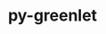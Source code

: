 ---
title: "py-greenlet"
layout: cache
categories: [package, develop]
meta: {"compilers": ["apple-clang@16.0.0", "gcc@10.5.0", "gcc@11.1.0", "gcc@11.4.0", "gcc@13.3.0", "gcc@7.5.0", "intel-oneapi-compilers@2025.1.0"], "num_specs": 143, "num_specs_by_stack": {"data-vis-sdk": 18, "developer-tools-aarch64-linux-gnu": 18, "developer-tools-darwin": 16, "developer-tools-x86_64_v3-linux-gnu": 18, "e4s-neoverse-v2": 18, "e4s-oneapi": 20, "radiuss": 18, "root": 143}, "oss": ["centos7", "rhel8", "sequoia", "ubuntu18.04", "ubuntu20.04", "ubuntu22.04"], "platforms": ["darwin", "linux"], "stacks": ["data-vis-sdk", "developer-tools-aarch64-linux-gnu", "developer-tools-darwin", "developer-tools-x86_64_v3-linux-gnu", "e4s-neoverse-v2", "e4s-oneapi", "radiuss", "root"], "targets": ["aarch64", "neoverse_v2", "x86_64_v3"], "versions": ["3.0.3", "3.1.1"]}
spec_details: [{"compiler": "gcc@13.3.0", "hash": "25mlir7cgmo3kiuzw7bbriokrllk3fds", "os": "rhel8", "platform": "linux", "size": "-", "stacks": ["developer-tools-aarch64-linux-gnu", "root"], "target": "aarch64", "variants": ["build_system=python_pip"], "versions": ["3.1.1"]}, {"compiler": "intel-oneapi-compilers@2025.1.0", "hash": "2ghk5ofhh32c7nfhjkzyanii7pwmb2cb", "os": "ubuntu22.04", "platform": "linux", "size": "-", "stacks": ["e4s-oneapi", "root"], "target": "x86_64_v3", "variants": ["build_system=python_pip"], "versions": ["3.1.1"]}, {"compiler": "gcc@11.4.0", "hash": "2j6d247rcv2yjfyocgfvurnlffqck673", "os": "ubuntu22.04", "platform": "linux", "size": "-", "stacks": ["e4s-neoverse-v2", "root"], "target": "neoverse_v2", "variants": ["build_system=python_pip"], "versions": ["3.1.1"]}, {"compiler": "gcc@11.4.0", "hash": "2nd7wqpc2zcnocq6vgncqrk5am7rs5lp", "os": "ubuntu22.04", "platform": "linux", "size": "-", "stacks": ["root"], "target": "x86_64_v3", "variants": ["build_system=python_pip"], "versions": ["3.1.1"]}, {"compiler": "gcc@13.3.0", "hash": "2qhglmv4cxchqvpp42ilpzyduenel353", "os": "rhel8", "platform": "linux", "size": "-", "stacks": ["developer-tools-aarch64-linux-gnu", "root"], "target": "aarch64", "variants": ["build_system=python_pip"], "versions": ["3.1.1"]}, {"compiler": "gcc@7.5.0", "hash": "2tvy5yhbu2k2fg7bzlztmcfbs2kpa6zb", "os": "ubuntu18.04", "platform": "linux", "size": "-", "stacks": ["radiuss", "root"], "target": "x86_64_v3", "variants": ["build_system=python_pip"], "versions": ["3.0.3"]}, {"compiler": "intel-oneapi-compilers@2025.1.0", "hash": "37o5bkf5ncnp5pix73mtbfvbhh2uiuh7", "os": "ubuntu22.04", "platform": "linux", "size": "-", "stacks": ["e4s-oneapi", "root"], "target": "x86_64_v3", "variants": ["build_system=python_pip"], "versions": ["3.1.1"]}, {"compiler": "intel-oneapi-compilers@2025.1.0", "hash": "3jctiktjppbyoqal3ges6yogvhik3h5x", "os": "ubuntu22.04", "platform": "linux", "size": "-", "stacks": ["e4s-oneapi", "root"], "target": "x86_64_v3", "variants": ["build_system=python_pip"], "versions": ["3.1.1"]}, {"compiler": "gcc@10.5.0", "hash": "3pachctij3daspqkg4ugjoe6ytrkbyxa", "os": "centos7", "platform": "linux", "size": "-", "stacks": ["developer-tools-x86_64_v3-linux-gnu", "root"], "target": "x86_64_v3", "variants": ["build_system=python_pip"], "versions": ["3.1.1"]}, {"compiler": "intel-oneapi-compilers@2025.1.0", "hash": "3ttag66oanartysichxbepbqcxzkzzkz", "os": "ubuntu22.04", "platform": "linux", "size": "-", "stacks": ["e4s-oneapi", "root"], "target": "x86_64_v3", "variants": ["build_system=python_pip"], "versions": ["3.1.1"]}, {"compiler": "gcc@7.5.0", "hash": "3v3zxqaoqsy7bkyc52z6vk7vj5evcjat", "os": "ubuntu18.04", "platform": "linux", "size": "-", "stacks": ["radiuss", "root"], "target": "x86_64_v3", "variants": ["build_system=python_pip"], "versions": ["3.0.3"]}, {"compiler": "gcc@10.5.0", "hash": "3vhcwohlhas7c3onvomhysmzevqhly5b", "os": "centos7", "platform": "linux", "size": "-", "stacks": ["developer-tools-x86_64_v3-linux-gnu", "root"], "target": "x86_64_v3", "variants": ["build_system=python_pip"], "versions": ["3.1.1"]}, {"compiler": "gcc@11.4.0", "hash": "3vtnmyawtysz2p6a47jtel7azhlkhomf", "os": "ubuntu22.04", "platform": "linux", "size": "-", "stacks": ["e4s-neoverse-v2", "root"], "target": "neoverse_v2", "variants": ["build_system=python_pip"], "versions": ["3.1.1"]}, {"compiler": "apple-clang@16.0.0", "hash": "3x5rr4hvmadu3xxhhxdkdtyx64qzm3ov", "os": "sequoia", "platform": "darwin", "size": "-", "stacks": ["developer-tools-darwin", "root"], "target": "aarch64", "variants": ["build_system=python_pip"], "versions": ["3.1.1"]}, {"compiler": "gcc@13.3.0", "hash": "43egrybtf3cfzjyuhyyh7cuxp2p6gqfx", "os": "rhel8", "platform": "linux", "size": "-", "stacks": ["developer-tools-aarch64-linux-gnu", "root"], "target": "aarch64", "variants": ["build_system=python_pip"], "versions": ["3.1.1"]}, {"compiler": "gcc@11.1.0", "hash": "4cxtpbyvjucxunm7mimlil77bqqvfugj", "os": "ubuntu20.04", "platform": "linux", "size": "-", "stacks": ["data-vis-sdk", "root"], "target": "x86_64_v3", "variants": ["build_system=python_pip"], "versions": ["3.1.1"]}, {"compiler": "gcc@10.5.0", "hash": "4jm2qxjinhy7hs6sguhycnnxwervefs3", "os": "centos7", "platform": "linux", "size": "-", "stacks": ["developer-tools-x86_64_v3-linux-gnu", "root"], "target": "x86_64_v3", "variants": ["build_system=python_pip"], "versions": ["3.1.1"]}, {"compiler": "gcc@11.4.0", "hash": "4mjtju4qffquzn3ww5frdg7p55uqg3au", "os": "ubuntu22.04", "platform": "linux", "size": "-", "stacks": ["root"], "target": "x86_64_v3", "variants": ["build_system=python_pip"], "versions": ["3.1.1"]}, {"compiler": "gcc@11.1.0", "hash": "4rs6ss25jouth4ktwk66poigvaae2lx2", "os": "ubuntu20.04", "platform": "linux", "size": "-", "stacks": ["data-vis-sdk", "root"], "target": "x86_64_v3", "variants": ["build_system=python_pip"], "versions": ["3.1.1"]}, {"compiler": "intel-oneapi-compilers@2025.1.0", "hash": "4wg5wmoaxfsmrf77t4kq6c3izsarha7j", "os": "ubuntu22.04", "platform": "linux", "size": "-", "stacks": ["e4s-oneapi", "root"], "target": "x86_64_v3", "variants": ["build_system=python_pip"], "versions": ["3.1.1"]}, {"compiler": "gcc@11.4.0", "hash": "52lekhe2f675mympior3dzgimkl3xmva", "os": "ubuntu22.04", "platform": "linux", "size": "-", "stacks": ["root"], "target": "x86_64_v3", "variants": ["build_system=python_pip"], "versions": ["3.1.1"]}, {"compiler": "apple-clang@16.0.0", "hash": "5btimfzmfuavytrpkuyhx4of7wjvpknv", "os": "sequoia", "platform": "darwin", "size": "-", "stacks": ["developer-tools-darwin", "root"], "target": "aarch64", "variants": ["build_system=python_pip"], "versions": ["3.1.1"]}, {"compiler": "gcc@11.1.0", "hash": "5fdebzc2wo4smgncdmjesa27vaeerqly", "os": "ubuntu20.04", "platform": "linux", "size": "-", "stacks": ["data-vis-sdk", "root"], "target": "x86_64_v3", "variants": ["build_system=python_pip"], "versions": ["3.1.1"]}, {"compiler": "gcc@7.5.0", "hash": "5fw5hx5gimckokawato7welwhq6yrve3", "os": "ubuntu18.04", "platform": "linux", "size": "-", "stacks": ["radiuss", "root"], "target": "x86_64_v3", "variants": ["build_system=python_pip"], "versions": ["3.0.3"]}, {"compiler": "gcc@11.1.0", "hash": "5hqxtgbsaaefvd5e2po6upxhxiqtmlxm", "os": "ubuntu20.04", "platform": "linux", "size": "-", "stacks": ["data-vis-sdk", "root"], "target": "x86_64_v3", "variants": ["build_system=python_pip"], "versions": ["3.1.1"]}, {"compiler": "intel-oneapi-compilers@2025.1.0", "hash": "5n3t5ksmnyszj7lyleqcvhswrp7wv5sv", "os": "ubuntu22.04", "platform": "linux", "size": "-", "stacks": ["e4s-oneapi", "root"], "target": "x86_64_v3", "variants": ["build_system=python_pip"], "versions": ["3.1.1"]}, {"compiler": "intel-oneapi-compilers@2025.1.0", "hash": "62dveajgaodfn36sgb6zxvay3lei6zwo", "os": "ubuntu22.04", "platform": "linux", "size": "-", "stacks": ["e4s-oneapi", "root"], "target": "x86_64_v3", "variants": ["build_system=python_pip"], "versions": ["3.1.1"]}, {"compiler": "gcc@11.1.0", "hash": "67qf5ebnxiqyvy3vyz62havfajypvcns", "os": "ubuntu20.04", "platform": "linux", "size": "-", "stacks": ["data-vis-sdk", "root"], "target": "x86_64_v3", "variants": ["build_system=python_pip"], "versions": ["3.1.1"]}, {"compiler": "gcc@11.4.0", "hash": "6gyqrjyvoxcwgbggb32x77axbo2au4l5", "os": "ubuntu22.04", "platform": "linux", "size": "-", "stacks": ["root"], "target": "x86_64_v3", "variants": ["build_system=python_pip"], "versions": ["3.1.1"]}, {"compiler": "gcc@13.3.0", "hash": "6rm5zkpzcnqke67rw6bmlofeq4fbfqve", "os": "rhel8", "platform": "linux", "size": "-", "stacks": ["developer-tools-aarch64-linux-gnu", "root"], "target": "aarch64", "variants": ["build_system=python_pip"], "versions": ["3.1.1"]}, {"compiler": "gcc@7.5.0", "hash": "76og4lfgvfc6hs6dwdkny2hidg3zkn3s", "os": "ubuntu18.04", "platform": "linux", "size": "-", "stacks": ["radiuss", "root"], "target": "x86_64_v3", "variants": ["build_system=python_pip"], "versions": ["3.0.3"]}, {"compiler": "gcc@10.5.0", "hash": "7dqrlkppq6x64li7m3wzf375qvbs6q7i", "os": "centos7", "platform": "linux", "size": "-", "stacks": ["developer-tools-x86_64_v3-linux-gnu", "root"], "target": "x86_64_v3", "variants": ["build_system=python_pip"], "versions": ["3.1.1"]}, {"compiler": "intel-oneapi-compilers@2025.1.0", "hash": "aaflpdgu2w2simtm4pauuoizrnvktnfv", "os": "ubuntu22.04", "platform": "linux", "size": "-", "stacks": ["e4s-oneapi", "root"], "target": "x86_64_v3", "variants": ["build_system=python_pip"], "versions": ["3.1.1"]}, {"compiler": "gcc@11.1.0", "hash": "af3tpjnipukwhzzeupmxxa7osjbt7ukm", "os": "ubuntu20.04", "platform": "linux", "size": "-", "stacks": ["data-vis-sdk", "root"], "target": "x86_64_v3", "variants": ["build_system=python_pip"], "versions": ["3.1.1"]}, {"compiler": "intel-oneapi-compilers@2025.1.0", "hash": "ah6xpviv6y7dl3pycijyzrv434bauyos", "os": "ubuntu22.04", "platform": "linux", "size": "-", "stacks": ["e4s-oneapi", "root"], "target": "x86_64_v3", "variants": ["build_system=python_pip"], "versions": ["3.1.1"]}, {"compiler": "gcc@11.4.0", "hash": "ar3jiywwcfaajqpn25l2xkiuhh5nukwz", "os": "ubuntu22.04", "platform": "linux", "size": "-", "stacks": ["root"], "target": "x86_64_v3", "variants": ["build_system=python_pip"], "versions": ["3.1.1"]}, {"compiler": "gcc@10.5.0", "hash": "auk7ifj3rzt5qssc4ue3mnqz7tgkdi3q", "os": "centos7", "platform": "linux", "size": "-", "stacks": ["developer-tools-x86_64_v3-linux-gnu", "root"], "target": "x86_64_v3", "variants": ["build_system=python_pip"], "versions": ["3.1.1"]}, {"compiler": "gcc@11.1.0", "hash": "aur6pxiohkhnztieyhqfbbftufxy7hdc", "os": "ubuntu20.04", "platform": "linux", "size": "-", "stacks": ["data-vis-sdk", "root"], "target": "x86_64_v3", "variants": ["build_system=python_pip"], "versions": ["3.1.1"]}, {"compiler": "gcc@11.1.0", "hash": "bau44uwb4nq7u6itplwgahyvvunxrpnj", "os": "ubuntu20.04", "platform": "linux", "size": "-", "stacks": ["data-vis-sdk", "root"], "target": "x86_64_v3", "variants": ["build_system=python_pip"], "versions": ["3.1.1"]}, {"compiler": "intel-oneapi-compilers@2025.1.0", "hash": "biunyjgykm5435agikht7uybdvl2yklr", "os": "ubuntu22.04", "platform": "linux", "size": "-", "stacks": ["e4s-oneapi", "root"], "target": "x86_64_v3", "variants": ["build_system=python_pip"], "versions": ["3.1.1"]}, {"compiler": "apple-clang@16.0.0", "hash": "bxlxiq4uvmm3c2v4kzw6umjdyzh7rkso", "os": "sequoia", "platform": "darwin", "size": "-", "stacks": ["developer-tools-darwin", "root"], "target": "aarch64", "variants": ["build_system=python_pip"], "versions": ["3.1.1"]}, {"compiler": "gcc@10.5.0", "hash": "bzeoqiu3rlqxua5buzsr635bzslucuhu", "os": "centos7", "platform": "linux", "size": "-", "stacks": ["developer-tools-x86_64_v3-linux-gnu", "root"], "target": "x86_64_v3", "variants": ["build_system=python_pip"], "versions": ["3.1.1"]}, {"compiler": "gcc@11.4.0", "hash": "ccu4smt3wo2egjrueqpaotdsjc2cjabs", "os": "ubuntu22.04", "platform": "linux", "size": "-", "stacks": ["root"], "target": "x86_64_v3", "variants": ["build_system=python_pip"], "versions": ["3.1.1"]}, {"compiler": "gcc@7.5.0", "hash": "coc4x6nry2esu4htixs5rfzkxkmafpe5", "os": "ubuntu18.04", "platform": "linux", "size": "-", "stacks": ["radiuss", "root"], "target": "x86_64_v3", "variants": ["build_system=python_pip"], "versions": ["3.0.3"]}, {"compiler": "gcc@11.4.0", "hash": "cti6xvhivuukfichvkp7wvnhahzxqxbg", "os": "ubuntu22.04", "platform": "linux", "size": "-", "stacks": ["root"], "target": "x86_64_v3", "variants": ["build_system=python_pip"], "versions": ["3.1.1"]}, {"compiler": "gcc@13.3.0", "hash": "cvlbrahxx7uie7dhlqie3mghiyfefryb", "os": "rhel8", "platform": "linux", "size": "-", "stacks": ["developer-tools-aarch64-linux-gnu", "root"], "target": "aarch64", "variants": ["build_system=python_pip"], "versions": ["3.1.1"]}, {"compiler": "gcc@7.5.0", "hash": "cwplm5p5x5hox322en4yo5vdzxcpih4k", "os": "ubuntu18.04", "platform": "linux", "size": "-", "stacks": ["radiuss", "root"], "target": "x86_64_v3", "variants": ["build_system=python_pip"], "versions": ["3.0.3"]}, {"compiler": "gcc@10.5.0", "hash": "dmimsofkdbhdzbco2gnkagbazib3y6mx", "os": "centos7", "platform": "linux", "size": "-", "stacks": ["developer-tools-x86_64_v3-linux-gnu", "root"], "target": "x86_64_v3", "variants": ["build_system=python_pip"], "versions": ["3.1.1"]}, {"compiler": "gcc@7.5.0", "hash": "duwyyd4gvs3y5qntpfji5gjbgmqt3v7h", "os": "ubuntu18.04", "platform": "linux", "size": "-", "stacks": ["radiuss", "root"], "target": "x86_64_v3", "variants": ["build_system=python_pip"], "versions": ["3.0.3"]}, {"compiler": "gcc@10.5.0", "hash": "dwjbzkwdhuigpd6gkgtqsumetrigkqjf", "os": "centos7", "platform": "linux", "size": "-", "stacks": ["developer-tools-x86_64_v3-linux-gnu", "root"], "target": "x86_64_v3", "variants": ["build_system=python_pip"], "versions": ["3.1.1"]}, {"compiler": "gcc@13.3.0", "hash": "dxwt3mae2svncdeo25t2vtp4h5z43qnq", "os": "rhel8", "platform": "linux", "size": "-", "stacks": ["developer-tools-aarch64-linux-gnu", "root"], "target": "aarch64", "variants": ["build_system=python_pip"], "versions": ["3.1.1"]}, {"compiler": "gcc@11.4.0", "hash": "e4qijvhk6bxrvcyyfeequ4laz7xyimw3", "os": "ubuntu22.04", "platform": "linux", "size": "-", "stacks": ["root"], "target": "x86_64_v3", "variants": ["build_system=python_pip"], "versions": ["3.1.1"]}, {"compiler": "gcc@11.4.0", "hash": "ebi6bfkgypyhvmlaquwxcg2uypxw6ahv", "os": "ubuntu22.04", "platform": "linux", "size": "-", "stacks": ["e4s-neoverse-v2", "root"], "target": "neoverse_v2", "variants": ["build_system=python_pip"], "versions": ["3.1.1"]}, {"compiler": "gcc@11.4.0", "hash": "ehxwrkgiphaqhimjrfeutvszc325jkaz", "os": "ubuntu22.04", "platform": "linux", "size": "-", "stacks": ["e4s-neoverse-v2", "root"], "target": "neoverse_v2", "variants": ["build_system=python_pip"], "versions": ["3.1.1"]}, {"compiler": "intel-oneapi-compilers@2025.1.0", "hash": "ejnux7eyfea3qxkhzm4j2q74qkdjjl7z", "os": "ubuntu22.04", "platform": "linux", "size": "-", "stacks": ["e4s-oneapi", "root"], "target": "x86_64_v3", "variants": ["build_system=python_pip"], "versions": ["3.1.1"]}, {"compiler": "gcc@7.5.0", "hash": "elkr7m2l4p5wmjbjrkwkxwwm5zmng6pl", "os": "ubuntu18.04", "platform": "linux", "size": "-", "stacks": ["radiuss", "root"], "target": "x86_64_v3", "variants": ["build_system=python_pip"], "versions": ["3.0.3"]}, {"compiler": "gcc@11.4.0", "hash": "erd5ly3bmiubcembatb5jsmghic6662t", "os": "ubuntu22.04", "platform": "linux", "size": "-", "stacks": ["e4s-neoverse-v2", "root"], "target": "neoverse_v2", "variants": ["build_system=python_pip"], "versions": ["3.1.1"]}, {"compiler": "apple-clang@16.0.0", "hash": "f3gwwzwi4sklqe5dxq533uhzmsqdchhg", "os": "sequoia", "platform": "darwin", "size": "-", "stacks": ["developer-tools-darwin", "root"], "target": "aarch64", "variants": ["build_system=python_pip"], "versions": ["3.1.1"]}, {"compiler": "gcc@7.5.0", "hash": "f3m4zvmil64pef763cmhc3yv2mblcxfh", "os": "ubuntu18.04", "platform": "linux", "size": "-", "stacks": ["radiuss", "root"], "target": "x86_64_v3", "variants": ["build_system=python_pip"], "versions": ["3.0.3"]}, {"compiler": "intel-oneapi-compilers@2025.1.0", "hash": "fayuwfyhi2oiuqk6n457nv7mjr7kzchw", "os": "ubuntu22.04", "platform": "linux", "size": "-", "stacks": ["e4s-oneapi", "root"], "target": "x86_64_v3", "variants": ["build_system=python_pip"], "versions": ["3.1.1"]}, {"compiler": "gcc@11.4.0", "hash": "fgymbs55bx3447fcj3rdmkpxj43g2wjs", "os": "ubuntu22.04", "platform": "linux", "size": "-", "stacks": ["root"], "target": "x86_64_v3", "variants": ["build_system=python_pip"], "versions": ["3.1.1"]}, {"compiler": "gcc@11.4.0", "hash": "flbxjyxfgqhghlozd4fqufirv6przyyi", "os": "ubuntu22.04", "platform": "linux", "size": "-", "stacks": ["e4s-neoverse-v2", "root"], "target": "neoverse_v2", "variants": ["build_system=python_pip"], "versions": ["3.1.1"]}, {"compiler": "gcc@11.4.0", "hash": "flisy2a7irtsbilbhq54fr7rdypfzwnw", "os": "ubuntu22.04", "platform": "linux", "size": "-", "stacks": ["e4s-neoverse-v2", "root"], "target": "neoverse_v2", "variants": ["build_system=python_pip"], "versions": ["3.1.1"]}, {"compiler": "apple-clang@16.0.0", "hash": "fthkkgifnzmvqmcljfbt24kmvds7tyvq", "os": "sequoia", "platform": "darwin", "size": "-", "stacks": ["developer-tools-darwin", "root"], "target": "aarch64", "variants": ["build_system=python_pip"], "versions": ["3.1.1"]}, {"compiler": "gcc@11.4.0", "hash": "googy2l2yljz2bjbuwckpa4py45yxlis", "os": "ubuntu22.04", "platform": "linux", "size": "-", "stacks": ["root"], "target": "x86_64_v3", "variants": ["build_system=python_pip"], "versions": ["3.1.1"]}, {"compiler": "intel-oneapi-compilers@2025.1.0", "hash": "hd3wquje3qjnxbm7ayirg35yire7xpeg", "os": "ubuntu22.04", "platform": "linux", "size": "-", "stacks": ["e4s-oneapi", "root"], "target": "x86_64_v3", "variants": ["build_system=python_pip"], "versions": ["3.1.1"]}, {"compiler": "gcc@13.3.0", "hash": "he5tvdxb6hwsz7znwxexihnp6zlmdny4", "os": "rhel8", "platform": "linux", "size": "-", "stacks": ["developer-tools-aarch64-linux-gnu", "root"], "target": "aarch64", "variants": ["build_system=python_pip"], "versions": ["3.1.1"]}, {"compiler": "gcc@11.4.0", "hash": "hevf3q7vfoibm4kcivmjlylnmalm4un4", "os": "ubuntu22.04", "platform": "linux", "size": "-", "stacks": ["e4s-neoverse-v2", "root"], "target": "neoverse_v2", "variants": ["build_system=python_pip"], "versions": ["3.1.1"]}, {"compiler": "gcc@10.5.0", "hash": "hq53pb2sqze77pypdceiuxrgylodnvpj", "os": "centos7", "platform": "linux", "size": "-", "stacks": ["developer-tools-x86_64_v3-linux-gnu", "root"], "target": "x86_64_v3", "variants": ["build_system=python_pip"], "versions": ["3.1.1"]}, {"compiler": "gcc@10.5.0", "hash": "hs2wf6zfnjc3uir4fz2qe2jjx6jllhv4", "os": "centos7", "platform": "linux", "size": "-", "stacks": ["developer-tools-x86_64_v3-linux-gnu", "root"], "target": "x86_64_v3", "variants": ["build_system=python_pip"], "versions": ["3.1.1"]}, {"compiler": "gcc@13.3.0", "hash": "ia257qqsfnpe4utcpbb22j4iqpf7ecwr", "os": "rhel8", "platform": "linux", "size": "-", "stacks": ["developer-tools-aarch64-linux-gnu", "root"], "target": "aarch64", "variants": ["build_system=python_pip"], "versions": ["3.1.1"]}, {"compiler": "intel-oneapi-compilers@2025.1.0", "hash": "icrjdjlwmzh6vfhuzecqbngzqwknl756", "os": "ubuntu22.04", "platform": "linux", "size": "-", "stacks": ["e4s-oneapi", "root"], "target": "x86_64_v3", "variants": ["build_system=python_pip"], "versions": ["3.1.1"]}, {"compiler": "intel-oneapi-compilers@2025.1.0", "hash": "iks2zdk7gvg6wxlnvu3wj5o6du76w4fs", "os": "ubuntu22.04", "platform": "linux", "size": "-", "stacks": ["e4s-oneapi", "root"], "target": "x86_64_v3", "variants": ["build_system=python_pip"], "versions": ["3.1.1"]}, {"compiler": "gcc@10.5.0", "hash": "ilh6ydoxnxumi7dvsy6x6bvzbvmrr4dt", "os": "centos7", "platform": "linux", "size": "-", "stacks": ["developer-tools-x86_64_v3-linux-gnu", "root"], "target": "x86_64_v3", "variants": ["build_system=python_pip"], "versions": ["3.1.1"]}, {"compiler": "apple-clang@16.0.0", "hash": "ip26egxqxvntp2wbaixpvvlfxhwne7op", "os": "sequoia", "platform": "darwin", "size": "-", "stacks": ["developer-tools-darwin", "root"], "target": "aarch64", "variants": ["build_system=python_pip"], "versions": ["3.1.1"]}, {"compiler": "gcc@10.5.0", "hash": "jcx7sab3sikvmmmzp3wtfotxsleiuoqj", "os": "centos7", "platform": "linux", "size": "-", "stacks": ["developer-tools-x86_64_v3-linux-gnu", "root"], "target": "x86_64_v3", "variants": ["build_system=python_pip"], "versions": ["3.1.1"]}, {"compiler": "gcc@11.4.0", "hash": "jivk34v2dvrxtfdrlyibyehvno7tlnce", "os": "ubuntu22.04", "platform": "linux", "size": "-", "stacks": ["e4s-neoverse-v2", "root"], "target": "neoverse_v2", "variants": ["build_system=python_pip"], "versions": ["3.1.1"]}, {"compiler": "gcc@11.1.0", "hash": "jjsklvg5ynsalf65osb4noll2ezkevna", "os": "ubuntu20.04", "platform": "linux", "size": "-", "stacks": ["data-vis-sdk", "root"], "target": "x86_64_v3", "variants": ["build_system=python_pip"], "versions": ["3.1.1"]}, {"compiler": "gcc@7.5.0", "hash": "jlr7rf3ne5z2tcskwsbrknvvuknsep6b", "os": "ubuntu18.04", "platform": "linux", "size": "-", "stacks": ["radiuss", "root"], "target": "x86_64_v3", "variants": ["build_system=python_pip"], "versions": ["3.0.3"]}, {"compiler": "gcc@11.1.0", "hash": "jmcbtofoxx3ix4remb6jitd3ksfvf42l", "os": "ubuntu20.04", "platform": "linux", "size": "-", "stacks": ["data-vis-sdk", "root"], "target": "x86_64_v3", "variants": ["build_system=python_pip"], "versions": ["3.1.1"]}, {"compiler": "gcc@11.1.0", "hash": "jnrjq55ukbq7r42vomp7bay32i2f4go5", "os": "ubuntu20.04", "platform": "linux", "size": "-", "stacks": ["data-vis-sdk", "root"], "target": "x86_64_v3", "variants": ["build_system=python_pip"], "versions": ["3.1.1"]}, {"compiler": "gcc@13.3.0", "hash": "jrgp22cixpcqhuinklkwwskkij44qm2h", "os": "rhel8", "platform": "linux", "size": "-", "stacks": ["developer-tools-aarch64-linux-gnu", "root"], "target": "aarch64", "variants": ["build_system=python_pip"], "versions": ["3.1.1"]}, {"compiler": "gcc@11.4.0", "hash": "jwpxobpv6vhmq5mhabnpvx4db5kgfxhl", "os": "ubuntu22.04", "platform": "linux", "size": "-", "stacks": ["e4s-neoverse-v2", "root"], "target": "neoverse_v2", "variants": ["build_system=python_pip"], "versions": ["3.1.1"]}, {"compiler": "gcc@11.4.0", "hash": "jz3qzypgxam75tfwt24esjnzfgrgcadl", "os": "ubuntu22.04", "platform": "linux", "size": "-", "stacks": ["e4s-neoverse-v2", "root"], "target": "neoverse_v2", "variants": ["build_system=python_pip"], "versions": ["3.1.1"]}, {"compiler": "gcc@11.4.0", "hash": "kiwg6dzv3cvap3phntm655ce7vu342to", "os": "ubuntu22.04", "platform": "linux", "size": "-", "stacks": ["e4s-neoverse-v2", "root"], "target": "neoverse_v2", "variants": ["build_system=python_pip"], "versions": ["3.1.1"]}, {"compiler": "gcc@13.3.0", "hash": "klizjp2rldfvm5ukjnt3nfgbufpequyc", "os": "rhel8", "platform": "linux", "size": "-", "stacks": ["developer-tools-aarch64-linux-gnu", "root"], "target": "aarch64", "variants": ["build_system=python_pip"], "versions": ["3.1.1"]}, {"compiler": "gcc@11.4.0", "hash": "kqhbnjq32tidwoehr2wzlmzonbmyxre4", "os": "ubuntu22.04", "platform": "linux", "size": "-", "stacks": ["e4s-neoverse-v2", "root"], "target": "neoverse_v2", "variants": ["build_system=python_pip"], "versions": ["3.1.1"]}, {"compiler": "gcc@11.4.0", "hash": "kxxsqnhc4zbmzpvayeeruokgkxvpgsdo", "os": "ubuntu22.04", "platform": "linux", "size": "-", "stacks": ["root"], "target": "x86_64_v3", "variants": ["build_system=python_pip"], "versions": ["3.1.1"]}, {"compiler": "gcc@10.5.0", "hash": "l3r5u4hjykpk76uprnruide5sytsxvh6", "os": "centos7", "platform": "linux", "size": "-", "stacks": ["developer-tools-x86_64_v3-linux-gnu", "root"], "target": "x86_64_v3", "variants": ["build_system=python_pip"], "versions": ["3.1.1"]}, {"compiler": "gcc@10.5.0", "hash": "l5yeyunbt4uj4j5dxqbzsc22irhhxqfe", "os": "centos7", "platform": "linux", "size": "-", "stacks": ["developer-tools-x86_64_v3-linux-gnu", "root"], "target": "x86_64_v3", "variants": ["build_system=python_pip"], "versions": ["3.1.1"]}, {"compiler": "gcc@7.5.0", "hash": "lsxsagiwre425bbgapc33laoplp7ssel", "os": "ubuntu18.04", "platform": "linux", "size": "-", "stacks": ["radiuss", "root"], "target": "x86_64_v3", "variants": ["build_system=python_pip"], "versions": ["3.0.3"]}, {"compiler": "gcc@11.4.0", "hash": "m3bziozx7bnps3b62wnf4qikjy6flaow", "os": "ubuntu22.04", "platform": "linux", "size": "-", "stacks": ["root"], "target": "x86_64_v3", "variants": ["build_system=python_pip"], "versions": ["3.1.1"]}, {"compiler": "intel-oneapi-compilers@2025.1.0", "hash": "mcyjstprggtwkhlkfn3rcfijdmsaz5x5", "os": "ubuntu22.04", "platform": "linux", "size": "-", "stacks": ["e4s-oneapi", "root"], "target": "x86_64_v3", "variants": ["build_system=python_pip"], "versions": ["3.1.1"]}, {"compiler": "apple-clang@16.0.0", "hash": "mdvpweag3q5we2j7tya27k64oodgjemu", "os": "sequoia", "platform": "darwin", "size": "-", "stacks": ["developer-tools-darwin", "root"], "target": "aarch64", "variants": ["build_system=python_pip"], "versions": ["3.1.1"]}, {"compiler": "gcc@11.1.0", "hash": "mf6gxi2uo6vkgmkhfwc52zoo5eiwhswx", "os": "ubuntu20.04", "platform": "linux", "size": "-", "stacks": ["data-vis-sdk", "root"], "target": "x86_64_v3", "variants": ["build_system=python_pip"], "versions": ["3.1.1"]}, {"compiler": "gcc@13.3.0", "hash": "mh6lnsd7egnp3lkkpip3aq6vq74knxfm", "os": "rhel8", "platform": "linux", "size": "-", "stacks": ["developer-tools-aarch64-linux-gnu", "root"], "target": "aarch64", "variants": ["build_system=python_pip"], "versions": ["3.1.1"]}, {"compiler": "intel-oneapi-compilers@2025.1.0", "hash": "mjna7vtcqzfsiytl3iza7ws4kkurwyy4", "os": "ubuntu22.04", "platform": "linux", "size": "-", "stacks": ["e4s-oneapi", "root"], "target": "x86_64_v3", "variants": ["build_system=python_pip"], "versions": ["3.1.1"]}, {"compiler": "gcc@10.5.0", "hash": "mkiawcrajiwk2b6vsb7b56pcx5v77pln", "os": "centos7", "platform": "linux", "size": "-", "stacks": ["developer-tools-x86_64_v3-linux-gnu", "root"], "target": "x86_64_v3", "variants": ["build_system=python_pip"], "versions": ["3.1.1"]}, {"compiler": "apple-clang@16.0.0", "hash": "mnstzqhftj27jaldo7nnjpnx7psqoh4o", "os": "sequoia", "platform": "darwin", "size": "-", "stacks": ["developer-tools-darwin", "root"], "target": "aarch64", "variants": ["build_system=python_pip"], "versions": ["3.1.1"]}, {"compiler": "gcc@11.4.0", "hash": "o27ekthvn6oozptkqhww2b3wxy3u4b5k", "os": "ubuntu22.04", "platform": "linux", "size": "-", "stacks": ["root"], "target": "x86_64_v3", "variants": ["build_system=python_pip"], "versions": ["3.1.1"]}, {"compiler": "gcc@11.1.0", "hash": "omudut6mwabmupe3gbov7mkdkvlbshpw", "os": "ubuntu20.04", "platform": "linux", "size": "-", "stacks": ["data-vis-sdk", "root"], "target": "x86_64_v3", "variants": ["build_system=python_pip"], "versions": ["3.1.1"]}, {"compiler": "gcc@13.3.0", "hash": "p74yh32ebs5seqzwwwk3wlk7k43sei3v", "os": "rhel8", "platform": "linux", "size": "-", "stacks": ["developer-tools-aarch64-linux-gnu", "root"], "target": "aarch64", "variants": ["build_system=python_pip"], "versions": ["3.1.1"]}, {"compiler": "gcc@10.5.0", "hash": "pepjqe2vnh7uky6y6tx3jtnymc4u5ray", "os": "centos7", "platform": "linux", "size": "-", "stacks": ["developer-tools-x86_64_v3-linux-gnu", "root"], "target": "x86_64_v3", "variants": ["build_system=python_pip"], "versions": ["3.1.1"]}, {"compiler": "gcc@7.5.0", "hash": "pjjvgen4vxwxiyrtd4zez4m3sldazpem", "os": "ubuntu18.04", "platform": "linux", "size": "-", "stacks": ["radiuss", "root"], "target": "x86_64_v3", "variants": ["build_system=python_pip"], "versions": ["3.0.3"]}, {"compiler": "gcc@13.3.0", "hash": "pnxbqfxsbyea5s3wotjxvyomlsidln7t", "os": "rhel8", "platform": "linux", "size": "-", "stacks": ["developer-tools-aarch64-linux-gnu", "root"], "target": "aarch64", "variants": ["build_system=python_pip"], "versions": ["3.1.1"]}, {"compiler": "apple-clang@16.0.0", "hash": "pozknrimlocvnaxev7z3z3lnco4r3stv", "os": "sequoia", "platform": "darwin", "size": "-", "stacks": ["developer-tools-darwin", "root"], "target": "aarch64", "variants": ["build_system=python_pip"], "versions": ["3.1.1"]}, {"compiler": "apple-clang@16.0.0", "hash": "q6gg3pkatoskwvgqcot7oy2dwysikqtk", "os": "sequoia", "platform": "darwin", "size": "-", "stacks": ["developer-tools-darwin", "root"], "target": "aarch64", "variants": ["build_system=python_pip"], "versions": ["3.1.1"]}, {"compiler": "gcc@7.5.0", "hash": "qe3uqxgu4b2siqthhhtcjiwvlezikoaw", "os": "ubuntu18.04", "platform": "linux", "size": "-", "stacks": ["radiuss", "root"], "target": "x86_64_v3", "variants": ["build_system=python_pip"], "versions": ["3.0.3"]}, {"compiler": "apple-clang@16.0.0", "hash": "qngai3g2tjcez2lxwkaxhllgdju2leqy", "os": "sequoia", "platform": "darwin", "size": "-", "stacks": ["developer-tools-darwin", "root"], "target": "aarch64", "variants": ["build_system=python_pip"], "versions": ["3.1.1"]}, {"compiler": "gcc@7.5.0", "hash": "qziprqm74ulwfaa4suljhpuw4bb7eccm", "os": "ubuntu18.04", "platform": "linux", "size": "-", "stacks": ["radiuss", "root"], "target": "x86_64_v3", "variants": ["build_system=python_pip"], "versions": ["3.0.3"]}, {"compiler": "gcc@11.4.0", "hash": "qzjw62bi5klvoz6i25wlnks4wqow5kv7", "os": "ubuntu22.04", "platform": "linux", "size": "-", "stacks": ["e4s-neoverse-v2", "root"], "target": "neoverse_v2", "variants": ["build_system=python_pip"], "versions": ["3.1.1"]}, {"compiler": "gcc@10.5.0", "hash": "r6ramgoot725ipailii5uvvlg3n4m5jb", "os": "centos7", "platform": "linux", "size": "-", "stacks": ["developer-tools-x86_64_v3-linux-gnu", "root"], "target": "x86_64_v3", "variants": ["build_system=python_pip"], "versions": ["3.1.1"]}, {"compiler": "gcc@11.4.0", "hash": "rhhaxsxlpdqlmif6fm22zphpyrdqpkww", "os": "ubuntu22.04", "platform": "linux", "size": "-", "stacks": ["e4s-neoverse-v2", "root"], "target": "neoverse_v2", "variants": ["build_system=python_pip"], "versions": ["3.1.1"]}, {"compiler": "gcc@11.4.0", "hash": "rizjdg3r6vxiswj6wspc7h6xxvxlnvw3", "os": "ubuntu22.04", "platform": "linux", "size": "-", "stacks": ["root"], "target": "x86_64_v3", "variants": ["build_system=python_pip"], "versions": ["3.1.1"]}, {"compiler": "gcc@11.1.0", "hash": "ruzkruutjfdwjrnl37vugi23dcmi6h5h", "os": "ubuntu20.04", "platform": "linux", "size": "-", "stacks": ["data-vis-sdk", "root"], "target": "x86_64_v3", "variants": ["build_system=python_pip"], "versions": ["3.1.1"]}, {"compiler": "gcc@11.4.0", "hash": "rvibivfak4juixx6tyqlmaiir2kfcnoy", "os": "ubuntu22.04", "platform": "linux", "size": "-", "stacks": ["root"], "target": "x86_64_v3", "variants": ["build_system=python_pip"], "versions": ["3.1.1"]}, {"compiler": "gcc@11.1.0", "hash": "s44euuwgrdmcbtpvdn3czfjfi2nsa36k", "os": "ubuntu20.04", "platform": "linux", "size": "-", "stacks": ["data-vis-sdk", "root"], "target": "x86_64_v3", "variants": ["build_system=python_pip"], "versions": ["3.1.1"]}, {"compiler": "gcc@13.3.0", "hash": "siyop6thmxsulksjqsrqzbuwfsh7tvwh", "os": "rhel8", "platform": "linux", "size": "-", "stacks": ["developer-tools-aarch64-linux-gnu", "root"], "target": "aarch64", "variants": ["build_system=python_pip"], "versions": ["3.1.1"]}, {"compiler": "gcc@13.3.0", "hash": "skpnbohgm2scieldewdvnomcarmfn556", "os": "rhel8", "platform": "linux", "size": "-", "stacks": ["developer-tools-aarch64-linux-gnu", "root"], "target": "aarch64", "variants": ["build_system=python_pip"], "versions": ["3.1.1"]}, {"compiler": "apple-clang@16.0.0", "hash": "sm2fezum6ytrwond6dmcvqxeo567n3fc", "os": "sequoia", "platform": "darwin", "size": "-", "stacks": ["developer-tools-darwin", "root"], "target": "aarch64", "variants": ["build_system=python_pip"], "versions": ["3.1.1"]}, {"compiler": "gcc@7.5.0", "hash": "t3da4zza4ualt4xvc63i7j5aly5o2qsw", "os": "ubuntu18.04", "platform": "linux", "size": "-", "stacks": ["radiuss", "root"], "target": "x86_64_v3", "variants": ["build_system=python_pip"], "versions": ["3.0.3"]}, {"compiler": "gcc@13.3.0", "hash": "t64pvb6bbove3osnu3ma6cdxazqxoggd", "os": "rhel8", "platform": "linux", "size": "-", "stacks": ["developer-tools-aarch64-linux-gnu", "root"], "target": "aarch64", "variants": ["build_system=python_pip"], "versions": ["3.1.1"]}, {"compiler": "gcc@11.1.0", "hash": "t6gr3zfhcxywimllgxir23wkfxegz7rj", "os": "ubuntu20.04", "platform": "linux", "size": "-", "stacks": ["data-vis-sdk", "root"], "target": "x86_64_v3", "variants": ["build_system=python_pip"], "versions": ["3.1.1"]}, {"compiler": "intel-oneapi-compilers@2025.1.0", "hash": "t7thsbmpq6bjfmke257o6cawufzccwt2", "os": "ubuntu22.04", "platform": "linux", "size": "-", "stacks": ["e4s-oneapi", "root"], "target": "x86_64_v3", "variants": ["build_system=python_pip"], "versions": ["3.1.1"]}, {"compiler": "gcc@11.1.0", "hash": "utqxyrz5jqyo33fglfte7c5qyjn2mwhg", "os": "ubuntu20.04", "platform": "linux", "size": "-", "stacks": ["data-vis-sdk", "root"], "target": "x86_64_v3", "variants": ["build_system=python_pip"], "versions": ["3.1.1"]}, {"compiler": "gcc@13.3.0", "hash": "v4a33fyvbctbqcecsvqihzkz6kapivyn", "os": "rhel8", "platform": "linux", "size": "-", "stacks": ["developer-tools-aarch64-linux-gnu", "root"], "target": "aarch64", "variants": ["build_system=python_pip"], "versions": ["3.1.1"]}, {"compiler": "intel-oneapi-compilers@2025.1.0", "hash": "vfodyjhu7j6ua36wm5a7fovjkctzahwz", "os": "ubuntu22.04", "platform": "linux", "size": "-", "stacks": ["e4s-oneapi", "root"], "target": "x86_64_v3", "variants": ["build_system=python_pip"], "versions": ["3.1.1"]}, {"compiler": "apple-clang@16.0.0", "hash": "vizvupg77xhpqyxduqguapfytw2qwb3u", "os": "sequoia", "platform": "darwin", "size": "-", "stacks": ["developer-tools-darwin", "root"], "target": "aarch64", "variants": ["build_system=python_pip"], "versions": ["3.1.1"]}, {"compiler": "gcc@11.4.0", "hash": "vqjtznpptdzdnyh4pr3s4h2ealwufdx7", "os": "ubuntu22.04", "platform": "linux", "size": "-", "stacks": ["root"], "target": "x86_64_v3", "variants": ["build_system=python_pip"], "versions": ["3.1.1"]}, {"compiler": "gcc@11.4.0", "hash": "vrg4jdabv7jylcbfayvtu6p3vt2bxkw7", "os": "ubuntu22.04", "platform": "linux", "size": "-", "stacks": ["root"], "target": "x86_64_v3", "variants": ["build_system=python_pip"], "versions": ["3.1.1"]}, {"compiler": "gcc@7.5.0", "hash": "vs6q6jak2f4q6p23i2uweuxjvsvofbv3", "os": "ubuntu18.04", "platform": "linux", "size": "-", "stacks": ["radiuss", "root"], "target": "x86_64_v3", "variants": ["build_system=python_pip"], "versions": ["3.0.3"]}, {"compiler": "apple-clang@16.0.0", "hash": "vujfvl4ficytvfm2lenw75mkklcdhxjl", "os": "sequoia", "platform": "darwin", "size": "-", "stacks": ["developer-tools-darwin", "root"], "target": "aarch64", "variants": ["build_system=python_pip"], "versions": ["3.1.1"]}, {"compiler": "gcc@11.4.0", "hash": "vuqbwqce4a2mshmywsu7en7t5b4xnfb2", "os": "ubuntu22.04", "platform": "linux", "size": "-", "stacks": ["e4s-neoverse-v2", "root"], "target": "neoverse_v2", "variants": ["build_system=python_pip"], "versions": ["3.1.1"]}, {"compiler": "gcc@10.5.0", "hash": "w4eapr6qz7uuu4cqnfl2bahgdjxa4rad", "os": "centos7", "platform": "linux", "size": "-", "stacks": ["developer-tools-x86_64_v3-linux-gnu", "root"], "target": "x86_64_v3", "variants": ["build_system=python_pip"], "versions": ["3.1.1"]}, {"compiler": "gcc@11.1.0", "hash": "w6lbu5tfb6bx3fdqwwoidnewf6xzblxz", "os": "ubuntu20.04", "platform": "linux", "size": "-", "stacks": ["data-vis-sdk", "root"], "target": "x86_64_v3", "variants": ["build_system=python_pip"], "versions": ["3.1.1"]}, {"compiler": "apple-clang@16.0.0", "hash": "wa3c7kcwt6v3dtescnsyvtkb4h53rqwy", "os": "sequoia", "platform": "darwin", "size": "-", "stacks": ["developer-tools-darwin", "root"], "target": "aarch64", "variants": ["build_system=python_pip"], "versions": ["3.1.1"]}, {"compiler": "intel-oneapi-compilers@2025.1.0", "hash": "xkgcu5lktawfldodjupkdpvfrznqnxsa", "os": "ubuntu22.04", "platform": "linux", "size": "-", "stacks": ["e4s-oneapi", "root"], "target": "x86_64_v3", "variants": ["build_system=python_pip"], "versions": ["3.1.1"]}, {"compiler": "apple-clang@16.0.0", "hash": "xm7xuueoiprhyc4gxkvkuaih6oi5pcb7", "os": "sequoia", "platform": "darwin", "size": "-", "stacks": ["developer-tools-darwin", "root"], "target": "aarch64", "variants": ["build_system=python_pip"], "versions": ["3.1.1"]}, {"compiler": "gcc@11.4.0", "hash": "xpqfsyzkoywfjrijlaggrgdqcaaxo4gz", "os": "ubuntu22.04", "platform": "linux", "size": "-", "stacks": ["e4s-neoverse-v2", "root"], "target": "neoverse_v2", "variants": ["build_system=python_pip"], "versions": ["3.1.1"]}, {"compiler": "gcc@13.3.0", "hash": "xyrueq5vdl2k2keatyjvkoz5sie2cqnu", "os": "rhel8", "platform": "linux", "size": "-", "stacks": ["developer-tools-aarch64-linux-gnu", "root"], "target": "aarch64", "variants": ["build_system=python_pip"], "versions": ["3.1.1"]}, {"compiler": "gcc@11.4.0", "hash": "y3y7c3hv52l5u33hs3oucg3n6uiwvsoe", "os": "ubuntu22.04", "platform": "linux", "size": "-", "stacks": ["e4s-neoverse-v2", "root"], "target": "neoverse_v2", "variants": ["build_system=python_pip"], "versions": ["3.1.1"]}, {"compiler": "gcc@7.5.0", "hash": "ynhowgrjgmihzggy7wm7yjnhfk2emfcb", "os": "ubuntu18.04", "platform": "linux", "size": "-", "stacks": ["radiuss", "root"], "target": "x86_64_v3", "variants": ["build_system=python_pip"], "versions": ["3.0.3"]}, {"compiler": "gcc@7.5.0", "hash": "zhbgzdba2sj5icn4tj4ko3btbxyiephb", "os": "ubuntu18.04", "platform": "linux", "size": "-", "stacks": ["radiuss", "root"], "target": "x86_64_v3", "variants": ["build_system=python_pip"], "versions": ["3.0.3"]}]
---